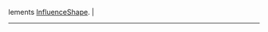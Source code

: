 lements <a href="classInfluenceShape.md#8fb905b10b0a894a9e053a0648139da0" class="el">InfluenceShape</a>. |

------------------------------------------------------------------------

